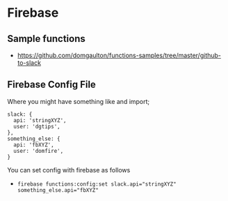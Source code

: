 # Firebase

## Sample functions
* https://github.com/domgaulton/functions-samples/tree/master/github-to-slack

## Firebase Config File
Where you might have something like and import;

```
slack: {
  api: 'stringXYZ',
  user: 'dgtips',
},
something_else: {
  api: 'fbXYZ',
  user: 'domfire',
}
```

You can set config with firebase as follows
* `firebase functions:config:set slack.api="stringXYZ" something_else.api="fbXYZ"`